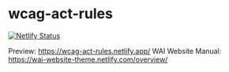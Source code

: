 # wcag-act-rules

[![Netlify Status](https://api.netlify.com/api/v1/badges/c34b5698-c6cc-4d2b-964c-eb098bcaa933/deploy-status)](https://app.netlify.com/sites/wcag-act-rules/deploys)

Preview: https://wcag-act-rules.netlify.app/
WAI Website Manual: https://wai-website-theme.netlify.com/overview/
